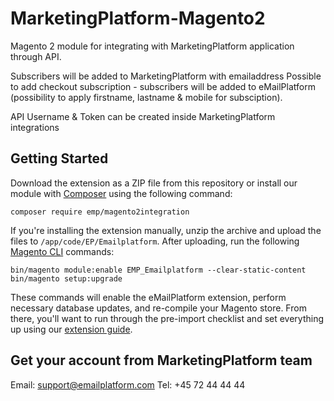 # MarketingPlatform-Magento2

Magento 2 module for integrating with MarketingPlatform application through API.

Subscribers will be added to MarketingPlatform with emailaddress
Possible to add checkout subscription - subscribers will be added to eMailPlatform (possibility to apply firstname, lastname & mobile for subsciption).

API Username & Token can be created inside MarketingPlatform integrations

## Getting Started

Download the extension as a ZIP file from this repository or install our module with [Composer](https://getcomposer.org/) using the following command:

```
composer require emp/magento2integration
```

If you're installing the extension manually, unzip the archive and upload the files to `/app/code/EP/Emailplatform`. After uploading, run the following [Magento CLI](http://devdocs.magento.com/guides/v2.0/config-guide/cli/config-cli-subcommands.html) commands:

```
bin/magento module:enable EMP_Emailplatform --clear-static-content
bin/magento setup:upgrade
```

These commands will enable the eMailPlatform extension, perform necessary database updates, and re-compile your Magento store. From there, you'll want to run through the pre-import checklist and set everything up using our [extension guide](https://emailplatform.com).


## Get your account from MarketingPlatform team

Email: support@emailplatform.com
Tel: +45 72 44 44 44
